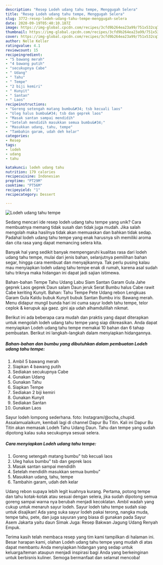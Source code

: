 ```yaml
---
description: "Resep Lodeh udang tahu tempe, Menggugah Selera"
title: "Resep Lodeh udang tahu tempe, Menggugah Selera"
slug: 3772-resep-lodeh-udang-tahu-tempe-menggugah-selera
date: 2020-09-19T05:40:10.187Z
image: https://img-global.cpcdn.com/recipes/3cfd9b264ea23a99/751x532cq70/lodeh-udang-tahu-tempe-foto-resep-utama.jpg
thumbnail: https://img-global.cpcdn.com/recipes/3cfd9b264ea23a99/751x532cq70/lodeh-udang-tahu-tempe-foto-resep-utama.jpg
cover: https://img-global.cpcdn.com/recipes/3cfd9b264ea23a99/751x532cq70/lodeh-udang-tahu-tempe-foto-resep-utama.jpg
author: Nelle Keller
ratingvalue: 4.1
reviewcount: 15
recipeingredient:
- "5 bawang merah"
- "4 bawang putih"
- "secukupnya Cabe"
- " Udang"
- " Tahu"
- " Tempe"
- "2 biji kemiri"
- " Kunyit"
- " Santan"
- " Laos"
recipeinstructions:
- "Goreng setengah matang bumbu&#34; tsb kecuali laos"
- "Uleg halus bumbu&#34; tsb dan geprek laos"
- "Masak santan sampai mendidih"
- "Setelah mendidih masukkan semua bumbu&#34;"
- "Masukkan udang, tahu, tempe"
- "Tambahin garam, udah deh kelar"
categories:
- Resep
tags:
- lodeh
- udang
- tahu

katakunci: lodeh udang tahu 
nutrition: 179 calories
recipecuisine: Indonesian
preptime: "PT29M"
cooktime: "PT56M"
recipeyield: "1"
recipecategory: Dessert

---
```



![Lodeh udang tahu tempe](https://img-global.cpcdn.com/recipes/3cfd9b264ea23a99/751x532cq70/lodeh-udang-tahu-tempe-foto-resep-utama.jpg)

Sedang mencari ide resep lodeh udang tahu tempe yang unik? Cara membuatnya memang tidak susah dan tidak juga mudah. Jika salah mengolah maka hasilnya tidak akan memuaskan dan bahkan tidak sedap. Padahal lodeh udang tahu tempe yang enak harusnya sih memiliki aroma dan cita rasa yang dapat memancing selera kita.

Banyak hal yang sedikit banyak mempengaruhi kualitas rasa dari lodeh udang tahu tempe, mulai dari jenis bahan, selanjutnya pemilihan bahan segar, hingga cara membuat dan menyajikannya. Tak perlu pusing kalau mau menyiapkan lodeh udang tahu tempe enak di rumah, karena asal sudah tahu triknya maka hidangan ini dapat jadi sajian istimewa.

Bahan-bahan Tempe Tahu Udang Labu Siam Santan Garam Gula Jahe geprek Laos geprek Daun salam Daun jeruk Serat Bumbu halus Cabe rawit Cabe keriting Kunyit. Bahan: Tahu Tempe Pete Udang rebon Lengkuas Garam Gula Kaldu bubuk Kunyit bubuk Santan Bumbu iris: Bawang merah. Menu didapur mungil bunda hari ini cuma sayur lodeh tahu tempe, telor ceplok &amp; kerupuk aja gaez. gini aja udah alhamdulillah nikmat.


Berikut ini ada beberapa cara mudah dan praktis yang dapat diterapkan untuk mengolah lodeh udang tahu tempe yang siap dikreasikan. Anda dapat menyiapkan Lodeh udang tahu tempe memakai 10 bahan dan 6 tahap pembuatan. Berikut ini langkah-langkah dalam menyiapkan hidangannya.

<!--inarticleads1-->

##### Bahan-bahan dan bumbu yang dibutuhkan dalam pembuatan Lodeh udang tahu tempe:

1. Ambil 5 bawang merah
1. Siapkan 4 bawang putih
1. Sediakan secukupnya Cabe
1. Gunakan  Udang
1. Gunakan  Tahu
1. Siapkan  Tempe
1. Sediakan 2 biji kemiri
1. Gunakan  Kunyit
1. Sediakan  Santan
1. Gunakan  Laos


Sayur lodeh lompong sederhana. foto: Instagram/@ocha_chupid. Assalamualaikum, kembali lagi di channel Dapur Bu Titin. Kali ini Dapur Bu Titin akan memasak Lodeh Tahu Udang Daun. Tahu dan tempe yang sudah dipotong kalau suka secukupnya sesuai selera. 

<!--inarticleads2-->

##### Cara menyiapkan Lodeh udang tahu tempe:

1. Goreng setengah matang bumbu&#34; tsb kecuali laos
1. Uleg halus bumbu&#34; tsb dan geprek laos
1. Masak santan sampai mendidih
1. Setelah mendidih masukkan semua bumbu&#34;
1. Masukkan udang, tahu, tempe
1. Tambahin garam, udah deh kelar


Udang rebon supaya lebih legit kuahnya kurang. Pertama, potong tempe dan tahu kotak-kotak atau sesuai dengan selera, jika sudah dipotong semua goreng sampai warna nya berubah menjadi kecoklatan. Ambil wadah yang cukup untuk menaruh sayur lodeh. Sayur lodeh tahu tempe sudah siap untuk disajikan! Ada yang suka sayur lodeh pakai terong, nangka muda, tempe tahu, pete, dan juga sayuran yang biasa di gunakan pada Sayur Asem Jakarta yaitu daun Simak Juga: Resep Bakwan Jagung Udang Renyah Empuk. 

Terima kasih telah membaca resep yang tim kami tampilkan di halaman ini. Besar harapan kami, olahan Lodeh udang tahu tempe yang mudah di atas dapat membantu Anda menyiapkan hidangan yang sedap untuk keluarga/teman ataupun menjadi inspirasi bagi Anda yang berkeinginan untuk berbisnis kuliner. Semoga bermanfaat dan selamat mencoba!
